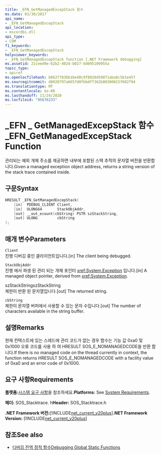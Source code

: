 ```yaml
---
title: _EFN_GetManagedExcepStack 함수
ms.date: 03/30/2017
api_name:
- _EFN_GetManagedExcepStack
api_location:
- mscordbi.dll
api_type:
- COM
f1_keywords:
- _EFN_GetManagedExcepStack
helpviewer_keywords:
- _EFN_GetManagedExcepStack function [.NET Framework debugging]
ms.assetid: 21ceed9e-62b2-4024-b027-6d095109955a
topic_type:
- apiref
ms.openlocfilehash: b86277836b1be48c9f8020d59071aba8c5b1e457
ms.sourcegitcommit: d8020797a6657d0fbbdff362b80300815f682f94
ms.translationtype: MT
ms.contentlocale: ko-KR
ms.lasthandoff: 11/24/2020
ms.locfileid: "95676233"
---
```

# <a name="_efn_getmanagedexcepstack-function"></a><span data-ttu-id="56b73-102">\_EFN \_ GetManagedExcepStack 함수</span><span class="sxs-lookup"><span data-stu-id="56b73-102">\_EFN\_GetManagedExcepStack Function</span></span>

<span data-ttu-id="56b73-103">관리되는 예외 개체 주소를 제공하면 내부에 포함된 스택 추적의 문자열 버전을 반환합니다.</span><span class="sxs-lookup"><span data-stu-id="56b73-103">Given a managed exception object address, returns a string version of the stack trace contained inside.</span></span>  
  
## <a name="syntax"></a><span data-ttu-id="56b73-104">구문</span><span class="sxs-lookup"><span data-stu-id="56b73-104">Syntax</span></span>  
  
```cpp  
HRESULT _EFN_GetManagedExcepStack(  
    [in]  PDEBUG_CLIENT Client,  
    [in]  ULONG64       StackObjAddr,  
    [out] __out_ecount(cbString) PSTR szStackString,  
    [out] ULONG         cbString  
);  
```  
  
## <a name="parameters"></a><span data-ttu-id="56b73-105">매개 변수</span><span class="sxs-lookup"><span data-stu-id="56b73-105">Parameters</span></span>  

 `Client`  
 <span data-ttu-id="56b73-106">진행 디버깅 중인 클라이언트입니다.</span><span class="sxs-lookup"><span data-stu-id="56b73-106">[in] The client being debugged.</span></span>  
  
 `StackObjAddr`  
 <span data-ttu-id="56b73-107">진행 에서 파생 된 관리 되는 개체 포인터 <xref:System.Exception> 입니다.</span><span class="sxs-lookup"><span data-stu-id="56b73-107">[in] A managed object pointer, derived from <xref:System.Exception>.</span></span>  
  
 <span data-ttu-id="56b73-108">szStackString</span><span class="sxs-lookup"><span data-stu-id="56b73-108">szStackString</span></span>  
 <span data-ttu-id="56b73-109">제한이 반환 된 문자열입니다.</span><span class="sxs-lookup"><span data-stu-id="56b73-109">[out] The returned string.</span></span>  
  
 `cbString`  
 <span data-ttu-id="56b73-110">제한이 문자열 버퍼에서 사용할 수 있는 문자 수입니다.</span><span class="sxs-lookup"><span data-stu-id="56b73-110">[out] The number of characters available in the string buffer.</span></span>  
  
## <a name="remarks"></a><span data-ttu-id="56b73-111">설명</span><span class="sxs-lookup"><span data-stu-id="56b73-111">Remarks</span></span>  

 <span data-ttu-id="56b73-112">현재 컨텍스트에 있는 스레드에 관리 코드가 없는 경우 함수는 기능 값 0xa0 및 0x1000 오류 코드를 사용 하 여 HRESULT SOS_E_NOMANAGEDCODE을 반환 합니다.</span><span class="sxs-lookup"><span data-stu-id="56b73-112">If there is no managed code on the thread currently in context, the function returns HRESULT SOS_E_NOMANAGEDCODE with a facility value of 0xa0 and an error code of 0x1000.</span></span>  
  
## <a name="requirements"></a><span data-ttu-id="56b73-113">요구 사항</span><span class="sxs-lookup"><span data-stu-id="56b73-113">Requirements</span></span>  

 <span data-ttu-id="56b73-114">**플랫폼:**[시스템 요구 사항](../../get-started/system-requirements.md)을 참조하세요.</span><span class="sxs-lookup"><span data-stu-id="56b73-114">**Platforms:** See [System Requirements](../../get-started/system-requirements.md).</span></span>  
  
 <span data-ttu-id="56b73-115">**헤더:** SOS_Stacktrace. h</span><span class="sxs-lookup"><span data-stu-id="56b73-115">**Header:** SOS_Stacktrace.h</span></span>  
  
 <span data-ttu-id="56b73-116">**.NET Framework 버전:**[!INCLUDE[net_current_v20plus](../../../../includes/net-current-v20plus-md.md)]</span><span class="sxs-lookup"><span data-stu-id="56b73-116">**.NET Framework Version:** [!INCLUDE[net_current_v20plus](../../../../includes/net-current-v20plus-md.md)]</span></span>  
  
## <a name="see-also"></a><span data-ttu-id="56b73-117">참조</span><span class="sxs-lookup"><span data-stu-id="56b73-117">See also</span></span>

- [<span data-ttu-id="56b73-118">디버깅 전역 정적 함수</span><span class="sxs-lookup"><span data-stu-id="56b73-118">Debugging Global Static Functions</span></span>](debugging-global-static-functions.md)
